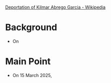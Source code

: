 [Deportation of Kilmar Abrego Garcia - Wikipedia](https://en.wikipedia.org/wiki/Deportation_of_Kilmar_Abrego_Garcia)
# Background
- On

# Main Point
- On 15 March 2025, 

# 